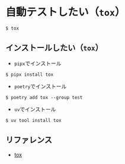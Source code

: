 # 自動テストしたい（`tox`）

```console
$ tox
```

## インストールしたい（`tox`）

- `pipx`でインストール

```console
$ pipx install tox
```

- `poetry`でインストール

```console
$ poetry add tox --group test
```

- `uv`でインストール

```console
$ uv tool install tox
```

## リファレンス

- [tox](https://tox.wiki/)
